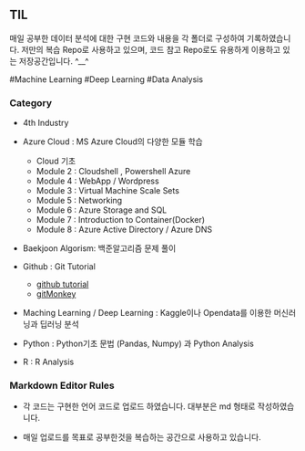 ## TIL

매일 공부한 데이터 분석에 대한 구현 코드와 내용을 각 폴더로 구성하여 기록하였습니다. 저만의 복습 Repo로 사용하고 있으며,  코드 참고 Repo로도 유용하게 이용하고 있는 저장공간입니다. ^__^

#Machine Learning #Deep Learning #Data Analysis



### Category

* 4th Industry 

* Azure Cloud : MS Azure Cloud의 다양한 모듈 학습 

  * Cloud 기초
  * Module 2 : Cloudshell , Powershell Azure
  * Module 4  : WebApp / Wordpress
  * Module 3 : Virtual Machine Scale Sets
  * Module 5 : Networking
  * Module 6 : Azure Storage and SQL
  * Module 7 : Introduction to Container(Docker)
  * Module 8 : Azure Active Directory  / Azure DNS

* Baekjoon Algorism: 백준알고리즘 문제 풀이

* Github : Git Tutorial 

  * [github tutorial](https://guides.github.com/)
  * [gitMonkey](https://backlog.com/git-tutorial/kr/)

* Maching Learning / Deep Learning : Kaggle이나 Opendata를 이용한  머신러닝과 딥러닝 분석

* Python : Python기초 문법 (Pandas, Numpy) 과  Python Analysis

* R : R Analysis

  

 ### Markdown Editor Rules

* 각 코드는 구현한 언어 코드로 업로드 하였습니다. 대부분은 md 형태로 작성하였습니다. 

* 매일 업로드를 목표로 공부한것을 복습하는 공간으로 사용하고 있습니다. 

  